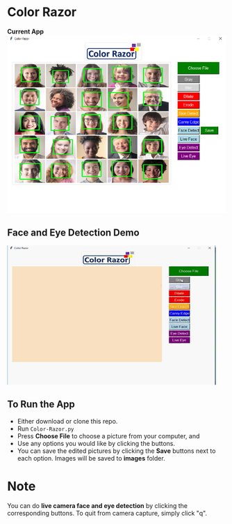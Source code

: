 # Color Razor

**Current App**
![Current App Pic](pic.png)

## Face and Eye Detection Demo
![Face and Eye Detection](face_eye_detect.gif)

## To Run the App
- Either download or clone this repo.
- Run `Color-Razor.py` 
- Press **Choose File** to choose a picture from your computer, and 
- Use any options you would like by clicking the buttons.
- You can save the edited pictures by clicking the **Save** buttons next to each option. Images will be saved to **images** folder. 

# Note
You can do **live camera face and eye detection** by clicking the corresponding buttons. To quit from camera capture, simply click "q".
